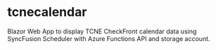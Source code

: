 # tcnecalendar
Blazor Web App to display TCNE CheckFront calendar data using SyncFusion Scheduler with Azure Functions API and storage account.
